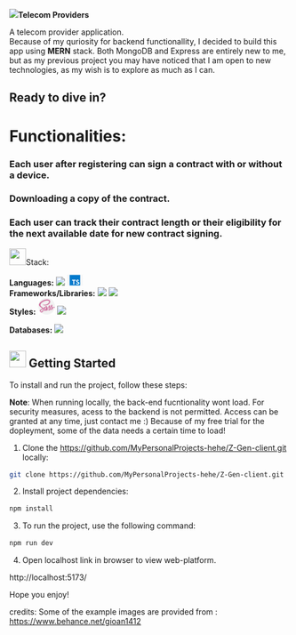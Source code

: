<img src="https://github.com/MyPersonalProjects-hehe/Z-Gen/blob/main/src/assets/logo.png" height="30">**Telecom Providers** <br/>

A telecom provider application.<br/>
Because of my quriosity for backend functionallity, I decided to build this app using **MERN** stack. Both MongoDB and Express are entirely new to me, but as my previous project you may have noticed that I am open to new technologies, as my wish is to explore as much as I can.




<h2>Ready to dive in?</h2>

<h1>Functionalities:</h1>
<h3>Each user after registering can sign a contract with or without a device.</h3>
<h3>Downloading a copy of the contract.</h3>
<h3>Each user can track their contract length or their eligibility for the next available date for new contract signing.</h3>
<img src="https://firebasestorage.googleapis.com/v0/b/dare2fit-f6eb4.appspot.com/o/assets%2FREADME-images%2Ffeatures.png?alt=media&token=e5fc5779-b3db-41c2-a576-947ca382ea5a&_gl=1*81oei1*_ga*MjExMzk5MTA5MC4xNjgzMjcwMjg1*_ga_CW55HF8NVT*MTY4NjU3Njg5Ni4xMDMuMS4xNjg2NTc3OTgzLjAuMC4w"  width="30" height="30">Stack: <br/>

**Languages:** <img src="https://upload.wikimedia.org/wikipedia/commons/6/6a/JavaScript-logo.png" height="20"> <img src="https://github.com/MyPersonalProjects-hehe/Travel-Forum/blob/main/images/TS-logo.png" height="20" > <br />
**Frameworks/Libraries:** <img src="https://github.com/MyPersonalProjects-hehe/Z-Gen/blob/main/src/assets/readme-images/React.png" height="30"> <img src="https://github.com/MyPersonalProjects-hehe/Z-Gen/blob/main/src/assets/readme-images/Express.png" height="30" > <br/>
**Styles:** <img src="https://github.com/MyPersonalProjects-hehe/Travel-Forum/blob/main/images/SCSS-icon.png" height="30"> <img src="https://github.com/MyPersonalProjects-hehe/Z-Gen/blob/main/src/assets/readme-images/Ant-design.png" height="30">

**Databases:** <img src="https://github.com/MyPersonalProjects-hehe/Z-Gen/blob/main/src/assets/readme-images/MongoDB.png" height="30">

## <img src="https://firebasestorage.googleapis.com/v0/b/dare2fit-f6eb4.appspot.com/o/assets%2FREADME-images%2Fstart.png?alt=media&token=ee8cc2b3-1a61-4519-9f96-59177216b4d6&_gl=1*t5p8co*_ga*MjExMzk5MTA5MC4xNjgzMjcwMjg1*_ga_CW55HF8NVT*MTY4NjU3Njg5Ni4xMDMuMS4xNjg2NTc4MDEzLjAuMC4w"  width="30" height="30"> Getting Started

To install and run the project, follow these steps:

**Note**:
When running locally, the back-end fucntionality wont load. For security measures, acess to the backend is not permitted. Access can be granted at any time, just contact me :)
Because of my free trial for the dopleyment, some of the data needs a certain time to load!

1. Clone the https://github.com/MyPersonalProjects-hehe/Z-Gen-client.git locally:

```bash
git clone https://github.com/MyPersonalProjects-hehe/Z-Gen-client.git
```


2. Install project dependencies:

```bash
npm install
```

3. To run the project, use the following command:

```bash
npm run dev
```

4. Open localhost link in browser to view web-platform.

http://localhost:5173/ <br />



Hope you enjoy!

credits:
Some of the example images are provided from : https://www.behance.net/gioan1412
